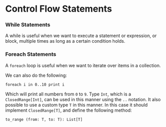 # Control Flow Statements

### While Statements

A while is useful when we want to execute a statement or expression, or block, multiple times as long as a certain
condition holds.

### Foreach Statements

A `foreach` loop is useful when we want to iterate over items in a collection.


We can also do the following:

    foreach i in 0..10 print i
    
Which will print all numbers from `0` to `9`. Type `Int`, which is a `ClosedRange[Int]`, can be used in this manner 
using the `..` notation. It also possible to use a custom type `T` in this manner. In this case it should implement
`ClosedRange[T]`, and define the following method:

    to_range (from: T, to: T): List[T]